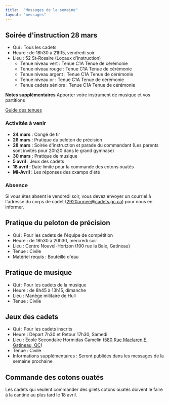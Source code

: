 ```yaml
---
title:  "Messages de la semaine"
layout: "messages"
---
```


## Soirée d'instruction 28 mars
- Qui : Tous les cadets
- Heure : de 18h30 à 21h15, vendredi soir
- Lieu : 52 St-Rosaire (Locaux d'instruction) 
  - Tenue niveau vert : Tenue C1A Tenue de cérémonie 
  - Tenue niveau rouge : Tenue C1A Tenue de cérémonie  
  - Tenue niveau argent : Tenue C1A Tenue de cérémonie 
  - Tenue niveau or : Tenue C1A Tenue de cérémonie 
  - Tenue cadets séniors : Tenue C1A Tenue de cérémonie 
    
**Notes supplémentaires**  Apporter votre instrument de musique et vos partitions

[Guide des tenues](https://cc2920.ca/docs/ressources/guide_uniforme.v3.pdf)


### Activités à venir
 
- **24 mars** : Congé de tir
- **26 mars** : Pratique du peloton de précision
- **28 mars** : Soirée d'instruction et parade du commandant (Les parents sont invités pour 20h20 dans le grand gymnase)
- **30 mars** : Pratique de musique
- **5 avril** : Jeux des cadets
- **18 avril** : Date limite pour la commande des cotons ouatés
- **Mi-Avril** : Les réponses des cxamps d'été

### Absence

Si vous êtes absent le vendredi soir, vous devez envoyer un courriel à l'adresse du corps de cadet (<2920armee@cadets.gc.ca>) pour nous en informer.

## Pratique du peloton de précision

- Qui :  Pour les cadets de l'équipe de compétition
- Heure : de 18h30 à 20h30, mercredi soir
- Lieu : Centre Nouvel-Horizon (100 rue la Baie, Gatineau) 
- Tenue : Civile
- Matériel requis : Bouteille d'eau

## Pratique de musique  

- Qui :  Pour les cadets de la musique 
- Heure : de 8h45 à 13h15, dimanche
- Lieu : Manège militaire de Hull 
- Tenue : Civile

## Jeux des cadets  

- Qui :  Pour les cadets inscrits 
- Heure : Départ 7h30 et Retour 17h30, Samedi
- Lieu : École Secondaire Hormidas Gamelin ([580 Rue Maclaren E, Gatineau, QC](https://maps.app.goo.gl/1xSARFd68rGgHGpt5))
- Tenue : Civile
- Informations supplémentaires : Seront publiées dans les messages de la semaine prochaine

## Commande des cotons ouatés

Les cadets qui veulent commander des gilets cotons ouatés doivent le faire à la cantine au plus tard le 18 avril.
  
